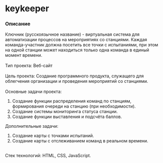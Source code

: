 # keykeeper
### Описание
 Ключник (русскоязычное название) - виртуальная система для автоматизации процессов на мероприятиях со станциями. Каждая команда-участник должна посетить все точки с испытаниями, при этом на одной станции может находиться только одна команда в единый момент времени.
\
\
Тип проекта: Веб-сайт
\
\
Цель проекта: Создание программного продукта, служащего для облегчения организации и проведения мероприятий со станциями.\
\
Основные задачи проекта: 
1. Создание функции распределения команд по станциям, формирования очереди на станцию (при необходимости).
2. Создание системы мониторинга статуса станции.
3. Создание функции выставления и подсчёта баллов.

Дополнительные задачи:
1. Создание карты с точками испытаний.
2. Создание карты с отслеживанием команд в реальном времени.

\
Стек технологий: HTML, CSS, JavaScript.
